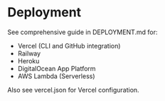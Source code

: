 # Deployment

See comprehensive guide in DEPLOYMENT.md for:
- Vercel (CLI and GitHub integration)
- Railway
- Heroku
- DigitalOcean App Platform
- AWS Lambda (Serverless)

Also see vercel.json for Vercel configuration.
